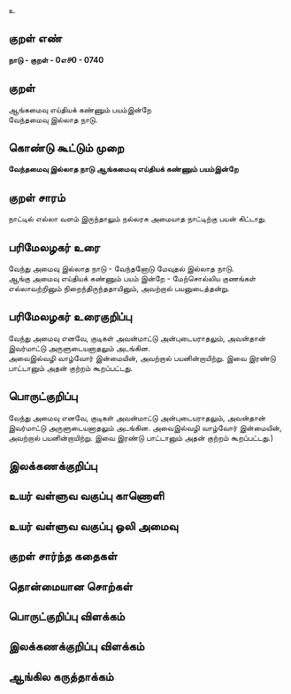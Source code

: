 உ

## குறள் எண் 

**நாடு - குறள் - 0எ௪0 - 0740** 

## குறள் 
ஆங்கமைவு எய்தியக் கண்ணும் பயம்இன்றே  
வேந்தமைவு இல்லாத நாடு.

## கொண்டு கூட்டும் முறை

**வேந்தமைவு இல்லாத நாடு ஆங்கமைவு எய்தியக் கண்ணும் பயம்இன்றே**  

## குறள் சாரம் 

நாட்டில் எல்லா வளம் இருந்தாலும் நல்லரசு அமையாத நாட்டிற்கு பயன் கிட்டாது.

## பரிமேலழகர் உரை

வேந்து அமைவு இல்லாத நாடு - வேந்தனோடு மேவுதல் இல்லாத நாடு.     
ஆங்கு அமைவு எய்தியக் கண்ணும் பயம் இன்றே - மேற்சொல்லிய குணங்கள் எல்லாவற்றினும் நிறைந்திருந்ததாயினும், அவற்றால் பயனுடைத்தன்று.

## பரிமேலழகர் உரைகுறிப்பு   

வேந்து அமைவு எனவே, குடிகள் அவன்மாட்டு அன்புடையராதலும், அவன்தான் இவர்மாட்டு அருளுடையனாதலும் அடங்கின.  
அவைஇல்வழி வாழ்வோர் இன்மையின், அவற்றால் பயனின்றாயிற்று. இவை இரண்டு பாட்டானும் அதன் குற்றம் கூறப்பட்டது.


## பொருட்குறிப்பு 

வேந்து அமைவு எனவே, குடிகள் அவன்மாட்டு அன்புடையராதலும், அவன்தான் இவர்மாட்டு அருளுடையனாதலும் அடங்கின. அவைஇல்வழி வாழ்வோர் இன்மையின், அவற்றால் பயனின்றாயிற்று. இவை இரண்டு பாட்டானும் அதன் குற்றம் கூறப்பட்டது.)

## இலக்கணக்குறிப்பு  


## உயர் வள்ளுவ வகுப்பு காணொளி


## உயர் வள்ளுவ வகுப்பு ஒலி அமைவு 

 
## குறள் சார்ந்த கதைகள் 


## தொன்மையான சொற்கள்


## பொருட்குறிப்பு விளக்கம்


## இலக்கணக்குறிப்பு விளக்கம்


## ஆங்கில கருத்தாக்கம் 


